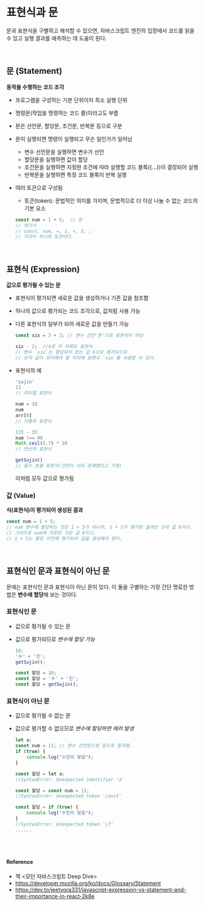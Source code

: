 # 표현식과 문
문과 표현식을 구별하고 해석할 수 있으면, 자바스크립트 엔진의 입장에서 코드를 읽을 수 있고 실행 결과를 예측하는 데 도움이 된다.

<br>

## 문 (Statement)
**동작을 수행하는 코드 조각**
- 프로그램을 구성하는 기본 단위이자 최소 실행 단위
- 명령문(작업을 명령하는 코드 줄)이라고도 부름
- 문은 선언문, 할당문, 조건문, 반복문 등으로 구분
- 문이 실행되면 명령이 실행되고 무슨 일인가가 일어남

    - 변수 선언문을 실행하면 변수가 선언
    - 할당문을 실행하면 값이 할당
    - 조건문을 실행하면 지정한 조건에 따라 실행할 코드 블록({…})이 결정되어 실행
    - 반복문을 실행하면 특정 코드 블록이 반복 실행
- 여러 토큰으로 구성됨

    - 토큰(token): 문법적인 의미를 가지며, 문법적으로 더 이상 나눌 수 없는 코드의 기본 요소
    ```js
    const num = 1 + 5;  // 문
    // 여기서
    // const, num, =, 1, +, 5, ;
    // 각각이 하나의 토큰이다.
    ```
<br>

## 표현식 (Expression)
**값으로 평가될 수 있는 문**
- 표현식이 평가되면 새로운 값을 생성하거나 기존 값을 참조함
- 하나의 값으로 평가되는 코드 조각으로, 값처럼 사용 가능
- 다른 표현식의 일부가 되어 새로운 값을 만들기 가능

    ```js
    const six = 3 + 3; // 변수 선언'문'으로 표현식이 아님

    six - 2;  //4로 이 자체도 표현식
    // 변수 `six`는 할당되어 있는 값 6으로 평가되므로
    // 숫자 값이 위치해야 할 자리에 표현식 `six`를 사용할 수 있다.
    ```
- 표현식의 예

    ```js
    'sujin'
    11
    // 리터럴 표현식

    num = 10
    num
    arr[0]
    // 식별자 표현식

    115 - 33
    num !== 98
    Math.ceil(5.7) * 10
    // 연산자 표현식

    getSujin()
    // 함수 호출 표현식(선언이 이미 존재했다고 가정)
    ```
    이처럼 모두 값으로 평가됨

### 값 (Value)
**식(표현식)이 평가되어 생성된 결과**

```js
const num = 1 + 5;
// num 변수에 할당되는 것은 1 + 5가 아니라, 1 + 5가 평가된 결과인 숫자 값 6이다.
// 그러므로 num에 저장된 것은 값 6이고,
// 1 + 5는 할당 이전에 평가되어 값을 생성해야 한다.
```

<br>

## 표현식인 문과 표현식이 아닌 문
문에는 표현식인 문과 표현식이 아닌 문이 있다. 
이 둘을 구별하는 가장 간단 명료한 방법은 **변수에 할당**해 보는 것이다.

### 표현식인 문
- 값으로 평가될 수 있는 문
- 값으로 평가되므로 *변수에 할당 가능*

    ```js
    10;
    '수' + '진';
    getSujin();

    const 할당 = 10;
    const 할당 = '수' + '진';
    const 할당 = getSujin();
    ```

### 표현식이 아닌 문
- 값으로 평가될 수 없는 문
- 값으로 평가할 수 없으므로 *변수에 할당하면 에러 발생*

    ```js
    let a;
    const num = 11; // 변수 선언문으로 문으로 동작함.
    if (true) {
        console.log("수진이 맞음");
    }

    const 할당 = let a;
    //SyntaxError: Unexpected identifier 'a'

    const 할당 = const num = 11;
    //SyntaxError: Unexpected token 'const'

    const 할당 = if (true) {
        console.log("수진이 맞음");
    }
    //SyntaxError: Unexpected token 'if'
    ......
    ```


<br><br>

#### Reference
- 책 <모던 자바스크립트 Deep Dive>
- https://developer.mozilla.org/ko/docs/Glossary/Statement
- https://dev.to/jeetvora331/javascript-expression-vs-statement-and-their-importance-in-react-2k8e
